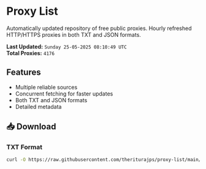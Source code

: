 # Proxy List

Automatically updated repository of free public proxies. Hourly refreshed HTTP/HTTPS proxies in both TXT and JSON formats.

**Last Updated:** `Sunday 25-05-2025 08:10:49 UTC`  
**Total Proxies:** `4176`

## Features
- Multiple reliable sources
- Concurrent fetching for faster updates
- Both TXT and JSON formats
- Detailed metadata

## 📥 Download

### TXT Format
```bash
curl -O https://raw.githubusercontent.com/theriturajps/proxy-list/main/proxies.txt